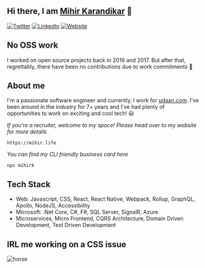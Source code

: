## Hi there, I am [Mihir Karandikar](https://www.mihir.life/) :pray:

[![Twitter](https://img.shields.io/badge/Twitter-1DA1F2?style=for-the-badge&logo=twitter&logoColor=white)](https://twitter.com/KarandikarMihir)
[![LinkedIn](https://img.shields.io/badge/LinkedIn-0077B5?style=for-the-badge&logo=linkedin&logoColor=white)](https://www.linkedin.com/in/karandikarmihir/)
[![Website](https://img.shields.io/badge/Website-4285F4?style=for-the-badge&logo=googlechrome&logoColor=white
)](https://mihir.life)

## No OSS work
I worked on open source projects back in 2016 and 2017. But after that, regrettably, there have been no contributions due to work commitments 🥺

## About me
I'm a passionate software engineer and currently, I work for [udaan.com](https://udaan.com/). I've been around in the industry for 7+ years and I've had plenty of opportunities to work on exciting and cool tech! 😃

_If you're a recruiter, welcome to my space! Please head over to my website for more details_
```
https://mihir.life
```

_You can find my CLI friendly business card here_
```
npx mihirk
```

## Tech Stack
- Web: Javascript, CSS, React, React Native, Webpack, Rollup, GraphQL, Apollo, NodeJS, Accessibility
- Microsoft: .Net Core, C#, F#, SQL Server, SignalR, Azure
- Microservices, Micro Frontend, CQRS Architecture, Domain Driven Development, Test Driven Development

## IRL me working on a CSS issue
![horse](https://media.giphy.com/media/QuIxFwQo0RMT1tASlV/giphy.gif)
